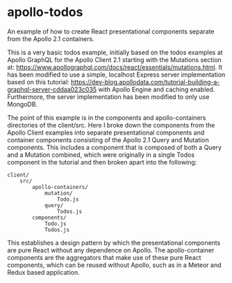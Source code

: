 # apollo-todos

An example of how to create React presentational components separate from the Apollo 2.1 containers.

This is a very basic todos example, initially based on the todos examples at Apollo GraphQL for the Apollo Client 2.1
starting with the Mutations section at: https://www.apollographql.com/docs/react/essentials/mutations.html.
It has been modified to use a simple, localhost Express server implementation based on this tutorial:
https://dev-blog.apollodata.com/tutorial-building-a-graphql-server-cddaa023c035 with Apollo Engine and caching
enabled. Furthermore, the server implementation has been modified to only use MongoDB.

The point of this example is in the components and apollo-containers directories of the client/src. Here I broke
down the components from the Apollo Client examples into separate presentational components and container
components consisting of the Apollo 2.1 Query and Mutation components. This includes a component that is
composed of both a Query and a Mutation combined, which were originally in a single Todos component in the
tutorial and then broken apart into the following:

```
client/
    src/
        apollo-containers/
            mutation/
                Todo.js
            query/
                Todos.js
        components/
            Todo.js
            Todos.js
```

This establishes a design pattern by which the presentational components are pure React without any dependence
on Apollo. The apollo-container components are the aggregators that make use of these pure React components, which
can be reused without Apollo, such as in a Meteor and Redux based application.
